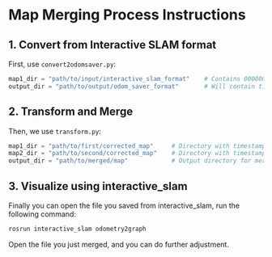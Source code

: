 # Map Merging Process Instructions

## 1. Convert from Interactive SLAM format
First, use `convert2odomsaver.py`:

```python
map1_dir = "path/to/input/interactive_slam_format"    # Contains 000000/, 000001/, etc.
output_dir = "path/to/output/odom_saver_format"       # Will contain timestamp.pcd/.odom
```

## 2. Transform and Merge
Then, we use `transform.py`:

```python
map1_dir = "path/to/first/corrected_map"     # Directory with timestamp.pcd/.odom files
map2_dir = "path/to/second/corrected_map"    # Directory with timestamp.pcd/.odom files
output_dir = "path/to/merged/map"            # Output directory for merged map
```

## 3. Visualize using interactive_slam
Finally you can open the file you saved from interactive_slam, run the following command:
```bash
rosrun interactive_slam odometry2graph
```
Open the file you just merged, and you can do further adjustment.
